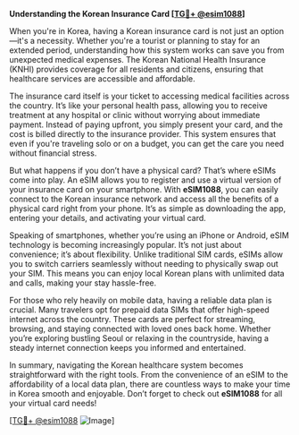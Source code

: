 **Understanding the Korean Insurance Card [[TG💪+ @esim1088](https://t.me/s/esim1088)]**

When you're in Korea, having a Korean insurance card is not just an option—it's a necessity. Whether you're a tourist or planning to stay for an extended period, understanding how this system works can save you from unexpected medical expenses. The Korean National Health Insurance (KNHI) provides coverage for all residents and citizens, ensuring that healthcare services are accessible and affordable.

The insurance card itself is your ticket to accessing medical facilities across the country. It’s like your personal health pass, allowing you to receive treatment at any hospital or clinic without worrying about immediate payment. Instead of paying upfront, you simply present your card, and the cost is billed directly to the insurance provider. This system ensures that even if you're traveling solo or on a budget, you can get the care you need without financial stress.

But what happens if you don’t have a physical card? That’s where eSIMs come into play. An eSIM allows you to register and use a virtual version of your insurance card on your smartphone. With **eSIM1088**, you can easily connect to the Korean insurance network and access all the benefits of a physical card right from your phone. It’s as simple as downloading the app, entering your details, and activating your virtual card. 

Speaking of smartphones, whether you’re using an iPhone or Android, eSIM technology is becoming increasingly popular. It’s not just about convenience; it’s about flexibility. Unlike traditional SIM cards, eSIMs allow you to switch carriers seamlessly without needing to physically swap out your SIM. This means you can enjoy local Korean plans with unlimited data and calls, making your stay hassle-free.

For those who rely heavily on mobile data, having a reliable data plan is crucial. Many travelers opt for prepaid data SIMs that offer high-speed internet across the country. These cards are perfect for streaming, browsing, and staying connected with loved ones back home. Whether you’re exploring bustling Seoul or relaxing in the countryside, having a steady internet connection keeps you informed and entertained.

In summary, navigating the Korean healthcare system becomes straightforward with the right tools. From the convenience of an eSIM to the affordability of a local data plan, there are countless ways to make your time in Korea smooth and enjoyable. Don’t forget to check out **eSIM1088** for all your virtual card needs! 

[[TG💪+ @esim1088](https://t.me/s/esim1088) ![Image](https://i.postimg.cc/Y0z9fWf4/image.png)]